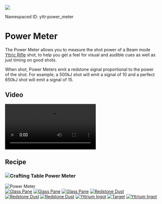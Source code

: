 <img class="infobox" src="../img/item/power_meter.png">

<span class="aside">Namespaced ID: <span>yttr:power_meter</span></span><br/>
# Power Meter
The Power Meter allows you to measure the shot power of a Beam mode [Yttric Rifle](../rifle) shot,
to help you get a feel for visual and audible cues as well as just timing on good shots.

When shot, Power Meters emit a redstone signal proportional to the power of the shot. For example,
a 500kJ shot will emit a signal of 10 and a perfect 650kJ shot will emit a signal of 15.

## Video
<video src="../img/power_meter.mp4" controls></video>

## Recipe

### <img class="symbolic" title="Crafting Table" src="../img/symbolic/crafting_table.png"/> Power Meter
<div class="recipe" title="Namespaced ID: yttr:power_meter">
	<div class="output">
		<img title="Power Meter" src="../img/item/power_meter.png"/>
	</div>
	<div class="input">
		<a href="https://minecraft.fandom.com/wiki/Glass_Pane"><img title="Glass Pane" src="../img/item/glass_pane.png"/></a>
		<a href="https://minecraft.fandom.com/wiki/Glass_Pane"><img title="Glass Pane" src="../img/item/glass_pane.png"/></a>
		<a href="https://minecraft.fandom.com/wiki/Glass_Pane"><img title="Glass Pane" src="../img/item/glass_pane.png"/></a>
		<a href="https://minecraft.fandom.com/wiki/Redstone_Dust"><img title="Redstone Dust" src="../img/item/redstone.png"/></a>
		<a href="https://minecraft.fandom.com/wiki/Redstone_Dust"><img title="Redstone Dust" src="../img/item/redstone.png"/></a>
		<a href="https://minecraft.fandom.com/wiki/Redstone_Dust"><img title="Redstone Dust" src="../img/item/redstone.png"/></a>
		<a href="../yttrium"><img title="Yttrium Ingot" src="../img/item/yttrium_ingot.png"/></a>
		<a href="https://minecraft.fandom.com/wiki/Target"><img title="Target" src="../img/item/target.png"/></a>
		<a href="../yttrium"><img title="Yttrium Ingot" src="../img/item/yttrium_ingot.png"/></a>
	</div>
</div>
